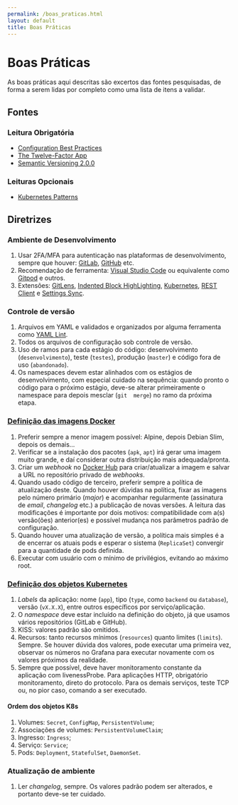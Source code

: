 ```yaml
---
permalink: /boas_praticas.html
layout: default
title: Boas Práticas
---
```


# Boas Práticas

As boas práticas aqui descritas são excertos das fontes pesquisadas, de forma a serem lidas por completo como uma lista de itens a validar.

## Fontes

### Leitura Obrigatória

- [Configuration Best Practices](https://kubernetes.io/docs/concepts/configuration/overview/)
- [The Twelve-Factor App](https://12factor.net/)
- [Semantic Versioning 2.0.0](https://semver.org/)

### Leituras Opcionais

- [Kubernetes Patterns](https://k8spatterns.io/)

## Diretrizes

### Ambiente de Desenvolvimento

1. Usar 2FA/MFA para autenticação nas plataformas de desenvolvimento, sempre que houver: [GitLab](https://gitlab.com), [GitHub](https://github.com) etc.
1. Recomendação de ferramenta: [Visual Studio Code](https://code.visualstudio.com/) ou equivalente como [Gitpod](https://gitpod.io) e outros.
1. Extensões: [GitLens](https://marketplace.visualstudio.com/items?itemName=eamodio.gitlens), [Indented Block HighLighting](https://marketplace.visualstudio.com/items?itemName=byi8220.indented-block-highlighting), [Kubernetes](https://marketplace.visualstudio.com/items?itemName=ms-kubernetes-tools.vscode-kubernetes-tools), [REST Client](https://marketplace.visualstudio.com/items?itemName=humao.rest-client) e [Settings Sync](https://marketplace.visualstudio.com/items?itemName=Shan.code-settings-sync).

### Controle de versão

1. Arquivos em YAML e validados e organizados por alguma ferramenta como [YAML Lint](http://www.yamllint.com/).
1. Todos os arquivos de configuração sob controle de versão.
1. Uso de ramos para cada estágio do código: desenvolvimento (`desenvolvimento`), teste (`testes`), produção (`master`) e código fora de uso (`abandonado`).
1. Os namespaces devem estar alinhados com os estágios de desenvolvimento, com especial cuidado na sequência: quando pronto o código para o próximo estágio, deve-se alterar primeiramente o namespace para depois mesclar (`git  merge`) no ramo da próxima etapa.

### [Definição das imagens Docker](/container_imagens.html)

1. Preferir sempre a menor imagem possível: Alpine, depois Debian Slim, depois os demais…
1. Verificar se a instalação dos pacotes (`apk`, `apt`) irá gerar uma imagem muito grande, e daí considerar outra distribuição mais adequada/pronta.
1. Criar um _webhook_ no [Docker Hub](https://hub.docker.com) para criar/atualizar a imagem  e salvar a URL no repositório privado de _webhooks_.
1. Quando usado código de terceiro, preferir sempre a política de atualização deste. Quando houver dúvidas na política, fixar as imagens pelo número primário (_major_) e acompanhar regularmente (assinatura de _email_, _changelog_ etc.) a publicação de novas versões. A leitura das modificações é importante por dois motivos: compatibilidade com a(s) versão(ões) anterior(es) e possível mudança nos parâmetros padrão de configuração.
1. Quando houver uma atualização de versão, a política mais simples é a de encerrar os atuais pods e esperar o sistema (`ReplicaSet`) convergir para a quantidade de pods definida.
1. Executar com usuário com o mínimo de privilégios, evitando ao máximo root.

### [Definição dos objetos Kubernetes](/servicos_kubernetes.html)

1. _Labels_ da aplicação: nome (`app`), tipo (`type`, como `backend` ou `database`), versão (`vX.X.X`), entre outros específicos por serviço/aplicação.
1. O _namespace_ deve estar incluído na definição do objeto, já que usamos vários repositórios (GitLab e GitHub).
1. KISS: valores padrão são omitidos.
1. Recursos: tanto recursos mínimos (`resources`) quanto limites (`limits`). Sempre. Se houver dúvida dos valores, pode executar uma primeira vez, observar os números no Grafana para executar novamente com os valores próximos da realidade.
1. Sempre que possível, deve haver monitoramento constante da aplicação com livenessProbe. Para aplicações HTTP, obrigatório monitoramento, direto do protocolo. Para os demais serviços, teste TCP ou, no pior caso, comando a ser executado.

#### Ordem dos objetos K8s

1. Volumes: `Secret`, `ConfigMap`, `PersistentVolume`;
1. Associações de volumes: `PersistentVolumeClaim`;
1. Ingresso: `Ingress`;
1. Serviço: `Service`;
1. Pods: `Deployment`, `StatefulSet`, `DaemonSet`.

### Atualização de ambiente

1. Ler _changelog_, sempre. Os valores padrão podem ser alterados, e portanto deve-se ter cuidado.
